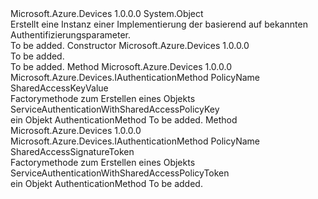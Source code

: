 <Type Name="AuthenticationMethodFactory" FullName="Microsoft.Azure.Devices.AuthenticationMethodFactory">
  <TypeSignature Language="C#" Value="public sealed class AuthenticationMethodFactory" />
  <TypeSignature Language="ILAsm" Value=".class public auto ansi sealed beforefieldinit AuthenticationMethodFactory extends System.Object" />
  <TypeSignature Language="DocId" Value="T:Microsoft.Azure.Devices.AuthenticationMethodFactory" />
  <TypeSignature Language="VB.NET" Value="Public NotInheritable Class AuthenticationMethodFactory" />
  <TypeSignature Language="F#" Value="type AuthenticationMethodFactory = class" />
  <AssemblyInfo>
    <AssemblyName>Microsoft.Azure.Devices</AssemblyName>
    <AssemblyVersion>1.0.0.0</AssemblyVersion>
  </AssemblyInfo>
  <Base>
    <BaseTypeName>System.Object</BaseTypeName>
  </Base>
  <Interfaces />
  <Docs>
    <summary>
            Erstellt eine Instanz einer Implementierung der <see cref="T:Microsoft.Azure.Devices.IAuthenticationMethod" /> basierend auf bekannten Authentifizierungsparameter.
            </summary>
    <remarks>To be added.</remarks>
  </Docs>
  <Members>
    <Member MemberName=".ctor">
      <MemberSignature Language="C#" Value="public AuthenticationMethodFactory ();" />
      <MemberSignature Language="ILAsm" Value=".method public hidebysig specialname rtspecialname instance void .ctor() cil managed" />
      <MemberSignature Language="DocId" Value="M:Microsoft.Azure.Devices.AuthenticationMethodFactory.#ctor" />
      <MemberSignature Language="VB.NET" Value="Public Sub New ()" />
      <MemberType>Constructor</MemberType>
      <AssemblyInfo>
        <AssemblyName>Microsoft.Azure.Devices</AssemblyName>
        <AssemblyVersion>1.0.0.0</AssemblyVersion>
      </AssemblyInfo>
      <Parameters />
      <Docs>
        <summary>To be added.</summary>
        <remarks>To be added.</remarks>
      </Docs>
    </Member>
    <Member MemberName="CreateAuthenticationWithSharedAccessPolicyKey">
      <MemberSignature Language="C#" Value="public static Microsoft.Azure.Devices.IAuthenticationMethod CreateAuthenticationWithSharedAccessPolicyKey (string policyName, string key);" />
      <MemberSignature Language="ILAsm" Value=".method public static hidebysig class Microsoft.Azure.Devices.IAuthenticationMethod CreateAuthenticationWithSharedAccessPolicyKey(string policyName, string key) cil managed" />
      <MemberSignature Language="DocId" Value="M:Microsoft.Azure.Devices.AuthenticationMethodFactory.CreateAuthenticationWithSharedAccessPolicyKey(System.String,System.String)" />
      <MemberSignature Language="VB.NET" Value="Public Shared Function CreateAuthenticationWithSharedAccessPolicyKey (policyName As String, key As String) As IAuthenticationMethod" />
      <MemberSignature Language="F#" Value="static member CreateAuthenticationWithSharedAccessPolicyKey : string * string -&gt; Microsoft.Azure.Devices.IAuthenticationMethod" Usage="Microsoft.Azure.Devices.AuthenticationMethodFactory.CreateAuthenticationWithSharedAccessPolicyKey (policyName, key)" />
      <MemberType>Method</MemberType>
      <AssemblyInfo>
        <AssemblyName>Microsoft.Azure.Devices</AssemblyName>
        <AssemblyVersion>1.0.0.0</AssemblyVersion>
      </AssemblyInfo>
      <ReturnValue>
        <ReturnType>Microsoft.Azure.Devices.IAuthenticationMethod</ReturnType>
      </ReturnValue>
      <Parameters>
        <Parameter Name="policyName" Type="System.String" />
        <Parameter Name="key" Type="System.String" />
      </Parameters>
      <Docs>
        <param name="policyName"> PolicyName </param>
        <param name="key"> SharedAccessKeyValue </param>
        <summary>
             Factorymethode zum Erstellen eines Objekts ServiceAuthenticationWithSharedAccessPolicyKey
            </summary>
        <returns> ein Objekt AuthenticationMethod </returns>
        <remarks>To be added.</remarks>
      </Docs>
    </Member>
    <Member MemberName="CreateAuthenticationWithSharedAccessPolicyToken">
      <MemberSignature Language="C#" Value="public static Microsoft.Azure.Devices.IAuthenticationMethod CreateAuthenticationWithSharedAccessPolicyToken (string policyName, string token);" />
      <MemberSignature Language="ILAsm" Value=".method public static hidebysig class Microsoft.Azure.Devices.IAuthenticationMethod CreateAuthenticationWithSharedAccessPolicyToken(string policyName, string token) cil managed" />
      <MemberSignature Language="DocId" Value="M:Microsoft.Azure.Devices.AuthenticationMethodFactory.CreateAuthenticationWithSharedAccessPolicyToken(System.String,System.String)" />
      <MemberSignature Language="VB.NET" Value="Public Shared Function CreateAuthenticationWithSharedAccessPolicyToken (policyName As String, token As String) As IAuthenticationMethod" />
      <MemberSignature Language="F#" Value="static member CreateAuthenticationWithSharedAccessPolicyToken : string * string -&gt; Microsoft.Azure.Devices.IAuthenticationMethod" Usage="Microsoft.Azure.Devices.AuthenticationMethodFactory.CreateAuthenticationWithSharedAccessPolicyToken (policyName, token)" />
      <MemberType>Method</MemberType>
      <AssemblyInfo>
        <AssemblyName>Microsoft.Azure.Devices</AssemblyName>
        <AssemblyVersion>1.0.0.0</AssemblyVersion>
      </AssemblyInfo>
      <ReturnValue>
        <ReturnType>Microsoft.Azure.Devices.IAuthenticationMethod</ReturnType>
      </ReturnValue>
      <Parameters>
        <Parameter Name="policyName" Type="System.String" />
        <Parameter Name="token" Type="System.String" />
      </Parameters>
      <Docs>
        <param name="policyName"> PolicyName </param>
        <param name="token"> SharedAccessSignatureToken </param>
        <summary>
             Factorymethode zum Erstellen eines Objekts ServiceAuthenticationWithSharedAccessPolicyToken
            </summary>
        <returns> ein Objekt AuthenticationMethod </returns>
        <remarks>To be added.</remarks>
      </Docs>
    </Member>
  </Members>
</Type>